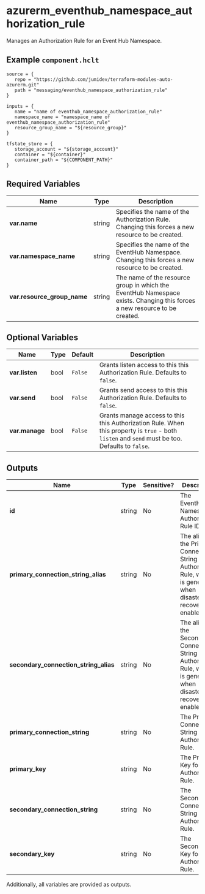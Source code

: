 # azurerm_eventhub_namespace_authorization_rule

Manages an Authorization Rule for an Event Hub Namespace.

## Example `component.hclt`

```hcl
source = {
   repo = "https://github.com/jumidev/terraform-modules-auto-azurerm.git" 
   path = "messaging/eventhub_namespace_authorization_rule" 
}

inputs = {
   name = "name of eventhub_namespace_authorization_rule" 
   namespace_name = "namespace_name of eventhub_namespace_authorization_rule" 
   resource_group_name = "${resource_group}" 
}

tfstate_store = {
   storage_account = "${storage_account}" 
   container = "${container}" 
   container_path = "${COMPONENT_PATH}" 
}

```

## Required Variables

| Name | Type |  Description |
| ---- | --------- |  ----------- |
| **var.name** | string |  Specifies the name of the Authorization Rule. Changing this forces a new resource to be created. | 
| **var.namespace_name** | string |  Specifies the name of the EventHub Namespace. Changing this forces a new resource to be created. | 
| **var.resource_group_name** | string |  The name of the resource group in which the EventHub Namespace exists. Changing this forces a new resource to be created. | 

## Optional Variables

| Name | Type |  Default  |  Description |
| ---- | --------- |  ----------- | ----------- |
| **var.listen** | bool |  `False`  |  Grants listen access to this this Authorization Rule. Defaults to `false`. | 
| **var.send** | bool |  `False`  |  Grants send access to this this Authorization Rule. Defaults to `false`. | 
| **var.manage** | bool |  `False`  |  Grants manage access to this this Authorization Rule. When this property is `true` - both `listen` and `send` must be too. Defaults to `false`. | 



## Outputs

| Name | Type | Sensitive? | Description |
| ---- | ---- | --------- | --------- |
| **id** | string | No  | The EventHub Namespace Authorization Rule ID. | 
| **primary_connection_string_alias** | string | No  | The alias of the Primary Connection String for the Authorization Rule, which is generated when disaster recovery is enabled. | 
| **secondary_connection_string_alias** | string | No  | The alias of the Secondary Connection String for the Authorization Rule, which is generated when disaster recovery is enabled. | 
| **primary_connection_string** | string | No  | The Primary Connection String for the Authorization Rule. | 
| **primary_key** | string | No  | The Primary Key for the Authorization Rule. | 
| **secondary_connection_string** | string | No  | The Secondary Connection String for the Authorization Rule. | 
| **secondary_key** | string | No  | The Secondary Key for the Authorization Rule. | 

Additionally, all variables are provided as outputs.
